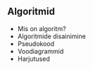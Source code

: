 
## Algoritmid

- Mis on algoritm?
- Algoritmide disainimine
- Pseudokood
- Voodiagrammid
- Harjutused